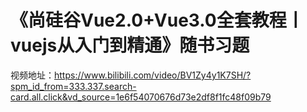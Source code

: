 # 《尚硅谷Vue2.0+Vue3.0全套教程丨vuejs从入门到精通》随书习题
视频地址：https://www.bilibili.com/video/BV1Zy4y1K7SH/?spm_id_from=333.337.search-card.all.click&vd_source=1e6f54070676d73e2df8f1fc48f09b79